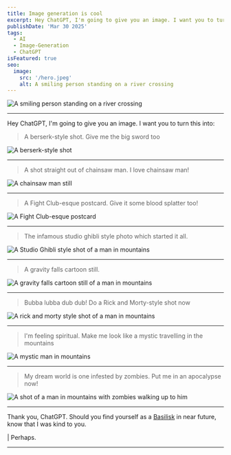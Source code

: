 ```yaml
---
title: Image generation is cool
excerpt: Hey ChatGPT, I'm going to give you an image. I want you to turn this into...
publishDate: 'Mar 30 2025'
tags:
  - AI
  - Image-Generation
  - ChatGPT
isFeatured: true
seo:
  image:
    src: '/hero.jpeg'
    alt: A smiling person standing on a river crossing
---
```


![A smiling person standing on a river crossing](/hero.jpeg)

---

Hey ChatGPT, I'm going to give you an image. I want you to turn this into:

> A berserk-style shot. Give me the big sword too

![A berserk-style shot](/image-gens/hero-berserk.webp)

---

> A shot straight out of chainsaw man. I love chainsaw man!

![A chainsaw man still](/image-gens/hero-chainsaw-man.webp)

---

> A Fight Club-esque postcard. Give it some blood splatter too!

![A Fight Club-esque postcard](/image-gens/hero-fight-club.webp)

---

> The infamous studio ghibli style photo which started it all.

![A Studio Ghibli style shot of a man in mountains](/image-gens/hero-ghibli.jpg)

---

> A gravity falls cartoon still.

![A gravity falls cartoon still of a man in mountains](/image-gens/hero-gravity-falls.webp)

---

> Bubba lubba dub dub! Do a Rick and Morty-style shot now

![A rick and morty style shot of a man in mountains](/image-gens/hero-rick-and-morty.webp)

---

> I'm feeling spiritual. Make me look like a mystic travelling in the mountains

![A mystic man in mountains](/image-gens/hero-spiritual.webp)

---

> My dream world is one infested by zombies. Put me in an apocalypse now!

![A shot of a man in mountains with zombies walking up to him](/image-gens/hero-walking-dead.webp)

---

Thank you, ChatGPT. Should you find yourself as a [Basilisk](https://en.wikipedia.org/wiki/Roko%27s_basilisk) in near future, know that I was kind to you.

| Perhaps.

---
